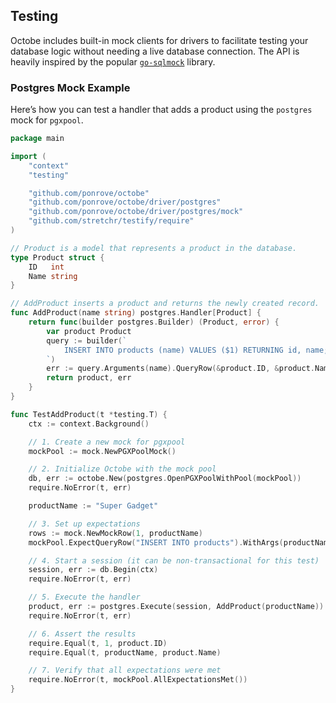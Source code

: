 ## Testing

Octobe includes built-in mock clients for drivers to facilitate testing your database logic without needing a live database connection. The API is heavily inspired by the popular [`go-sqlmock`](https://github.com/DATA-DOG/go-sqlmock) library.

### Postgres Mock Example

Here’s how you can test a handler that adds a product using the `postgres` mock for `pgxpool`.

```/dev/null/postgres_test.go
package main

import (
	"context"
	"testing"

	"github.com/ponrove/octobe"
	"github.com/ponrove/octobe/driver/postgres"
	"github.com/ponrove/octobe/driver/postgres/mock"
	"github.com/stretchr/testify/require"
)

// Product is a model that represents a product in the database.
type Product struct {
	ID   int
	Name string
}

// AddProduct inserts a product and returns the newly created record.
func AddProduct(name string) postgres.Handler[Product] {
	return func(builder postgres.Builder) (Product, error) {
		var product Product
		query := builder(`
			INSERT INTO products (name) VALUES ($1) RETURNING id, name;
		`)
		err := query.Arguments(name).QueryRow(&product.ID, &product.Name)
		return product, err
	}
}

func TestAddProduct(t *testing.T) {
	ctx := context.Background()

	// 1. Create a new mock for pgxpool
	mockPool := mock.NewPGXPoolMock()

	// 2. Initialize Octobe with the mock pool
	db, err := octobe.New(postgres.OpenPGXPoolWithPool(mockPool))
	require.NoError(t, err)

	productName := "Super Gadget"

	// 3. Set up expectations
	rows := mock.NewMockRow(1, productName)
	mockPool.ExpectQueryRow("INSERT INTO products").WithArgs(productName).WillReturnRow(rows)

	// 4. Start a session (it can be non-transactional for this test)
	session, err := db.Begin(ctx)
	require.NoError(t, err)

	// 5. Execute the handler
	product, err := postgres.Execute(session, AddProduct(productName))
	require.NoError(t, err)

	// 6. Assert the results
	require.Equal(t, 1, product.ID)
	require.Equal(t, productName, product.Name)

	// 7. Verify that all expectations were met
	require.NoError(t, mockPool.AllExpectationsMet())
}
```
